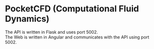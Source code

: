 # PocketCFD (Computational Fluid Dynamics)

The API is written in Flask and uses port 5002.  
The Web is written in Angular and communicates with the API using port 5002.
